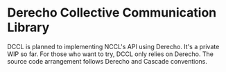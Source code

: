 # Derecho Collective Communication Library

DCCL is planned to implementing NCCL's API using Derecho. It's a private WIP so far. For those who want to try, DCCL only relies on Derecho. The source code arrangement follows Derecho and Cascade conventions.
